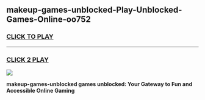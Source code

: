 
## makeup-games-unblocked-Play-Unblocked-Games-Online-oo752
<h3>
<a href="https://premium76.site?title=makeup-games-unblocked&ref=24A">CLICK TO PLAY</a></h3>
<hr>

<h3>
<a href="https://premium76.site?title=makeup-games-unblocked&ref=24A">CLICK 2 PLAY</a>
  
</h3>

<a href="https://premium76.site?title=makeup-games-unblocked&ref=24A"><img src="https://clearcache.store/games.png"></a>


**makeup-games-unblocked games unblocked: Your Gateway to Fun and Accessible Online Gaming**
